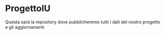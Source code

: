 # ProgettoIU
Questa sarà la repository dove pubblicheremo tutti i dati del nostro progetto e gli aggiornamenti
